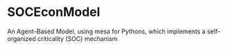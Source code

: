 # SOCEconModel
An Agent-Based Model, using mesa for Pythons, which implements a self-organized criticality (SOC) mechanism
